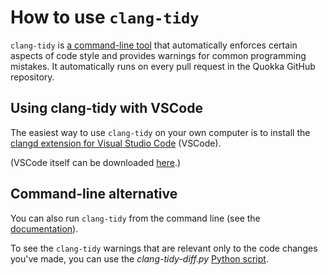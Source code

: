 # How to use `clang-tidy`

`clang-tidy` is [a command-line tool](https://clang.llvm.org/extra/clang-tidy/) that automatically enforces certain aspects of code style and provides warnings for common programming mistakes. It automatically runs on every pull request in the Quokka GitHub repository.

## Using clang-tidy with VSCode

The easiest way to use `clang-tidy` on your own computer is to install the [clangd extension for Visual Studio Code](https://marketplace.visualstudio.com/items?itemName=llvm-vs-code-extensions.vscode-clangd) (VSCode).

(VSCode itself can be downloaded [here](https://code.visualstudio.com/).)

## Command-line alternative

You can also run `clang-tidy` from the command line (see the [documentation](https://clang.llvm.org/extra/clang-tidy/#using-clang-tidy)).

To see the `clang-tidy` warnings that are relevant only to the code changes you've made, you can use the *clang-tidy-diff.py* [Python script](https://clang.llvm.org/extra/doxygen/clang-tidy-diff_8py_source.html).
